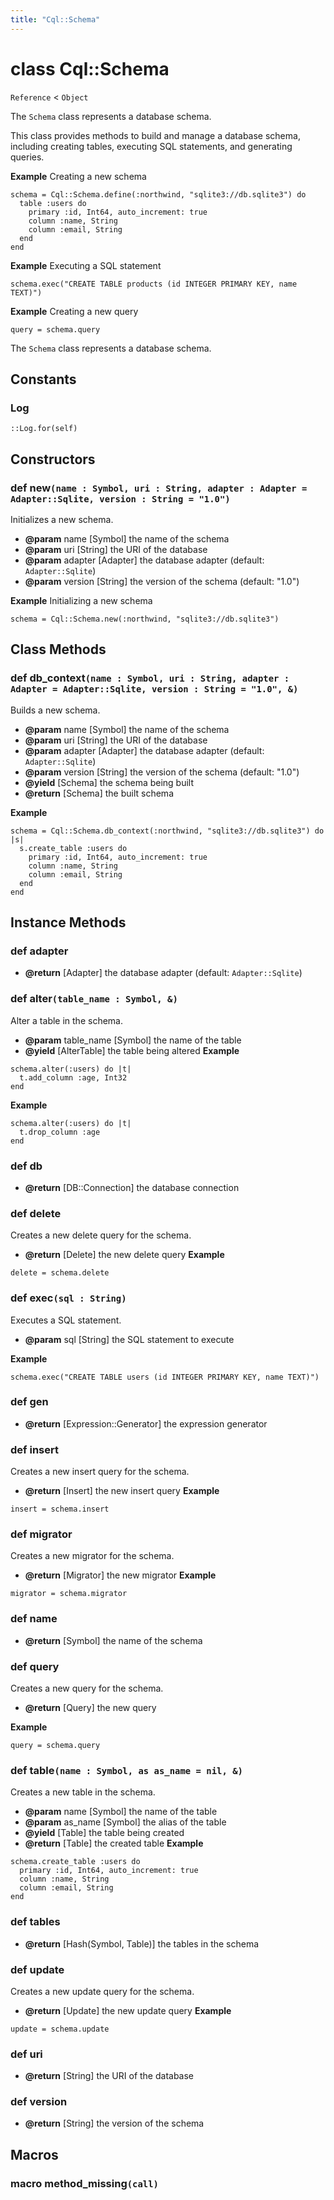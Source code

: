 ```yaml
---
title: "Cql::Schema"
---
```


# class Cql::Schema

`Reference` < `Object`

The `Schema` class represents a database schema.

This class provides methods to build and manage a database schema, including
creating tables, executing SQL statements, and generating queries.

**Example** Creating a new schema

```crystal
schema = Cql::Schema.define(:northwind, "sqlite3://db.sqlite3") do
  table :users do
    primary :id, Int64, auto_increment: true
    column :name, String
    column :email, String
  end
end
```

**Example** Executing a SQL statement

```crystal
schema.exec("CREATE TABLE products (id INTEGER PRIMARY KEY, name TEXT)")
```

**Example** Creating a new query

```crystal
query = schema.query
```

The `Schema` class represents a database schema.

## Constants

### Log

```crystal
::Log.for(self)
```

## Constructors

### def new`(name : Symbol, uri : String, adapter : Adapter = Adapter::Sqlite, version : String = "1.0")`

Initializes a new schema.

- **@param** name [Symbol] the name of the schema
- **@param** uri [String] the URI of the database
- **@param** adapter [Adapter] the database adapter (default: `Adapter::Sqlite`)
- **@param** version [String] the version of the schema (default: "1.0")

**Example** Initializing a new schema

```crystal
schema = Cql::Schema.new(:northwind, "sqlite3://db.sqlite3")
```

## Class Methods

### def db_context`(name : Symbol, uri : String, adapter : Adapter = Adapter::Sqlite, version : String = "1.0", &)`

Builds a new schema.

- **@param** name [Symbol] the name of the schema
- **@param** uri [String] the URI of the database
- **@param** adapter [Adapter] the database adapter (default: `Adapter::Sqlite`)
- **@param** version [String] the version of the schema (default: "1.0")
- **@yield** [Schema] the schema being built
- **@return** [Schema] the built schema

**Example**

```crystal
schema = Cql::Schema.db_context(:northwind, "sqlite3://db.sqlite3") do |s|
  s.create_table :users do
    primary :id, Int64, auto_increment: true
    column :name, String
    column :email, String
  end
end
```

## Instance Methods

### def adapter

- **@return** [Adapter] the database adapter (default: `Adapter::Sqlite`)

### def alter`(table_name : Symbol, &)`

Alter a table in the schema.

- **@param** table_name [Symbol] the name of the table
- **@yield** [AlterTable] the table being altered
  **Example**

```crystal
schema.alter(:users) do |t|
  t.add_column :age, Int32
end
```

**Example**

```crystal
schema.alter(:users) do |t|
  t.drop_column :age
end
```

### def db

- **@return** [DB::Connection] the database connection

### def delete

Creates a new delete query for the schema.

- **@return** [Delete] the new delete query
  **Example**

```crystal
delete = schema.delete
```

### def exec`(sql : String)`

Executes a SQL statement.

- **@param** sql [String] the SQL statement to execute

**Example**

```crystal
schema.exec("CREATE TABLE users (id INTEGER PRIMARY KEY, name TEXT)")
```

### def gen

- **@return** [Expression::Generator] the expression generator

### def insert

Creates a new insert query for the schema.

- **@return** [Insert] the new insert query
  **Example**

```crystal
insert = schema.insert
```

### def migrator

Creates a new migrator for the schema.

- **@return** [Migrator] the new migrator
  **Example**

```crystal
migrator = schema.migrator
```

### def name

- **@return** [Symbol] the name of the schema

### def query

Creates a new query for the schema.

- **@return** [Query] the new query

**Example**

```crystal
query = schema.query
```

### def table`(name : Symbol, as as_name = nil, &)`

Creates a new table in the schema.

- **@param** name [Symbol] the name of the table
- **@param** as_name [Symbol] the alias of the table
- **@yield** [Table] the table being created
- **@return** [Table] the created table
  **Example**

```crystal
schema.create_table :users do
  primary :id, Int64, auto_increment: true
  column :name, String
  column :email, String
end
```

### def tables

- **@return** [Hash(Symbol, Table)] the tables in the schema

### def update

Creates a new update query for the schema.

- **@return** [Update] the new update query
  **Example**

```crystal
update = schema.update
```

### def uri

- **@return** [String] the URI of the database

### def version

- **@return** [String] the version of the schema

## Macros

### macro method_missing`(call)`
